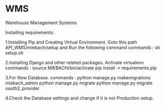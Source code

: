 # WMS
Warehouse Management Systems

Installing requirements:

1.Installing Pip and Creating Virtual Environment.
  Goto this path API_WMS/miebach/setup and Run the following command
  commands : sh setup.sh

2.Installing Django and other related packages.
  Activate virtualenv
  commands : source MIEBACH/bin/activate
             pip install -r requirements.pip

3.For New Database.
  commands : python manage.py makemigrations miebach_admin
             python manage.py migrate
             python manage.py migrate oauth2_provider

4.Check the Database settings and change if it is not Production setup.
